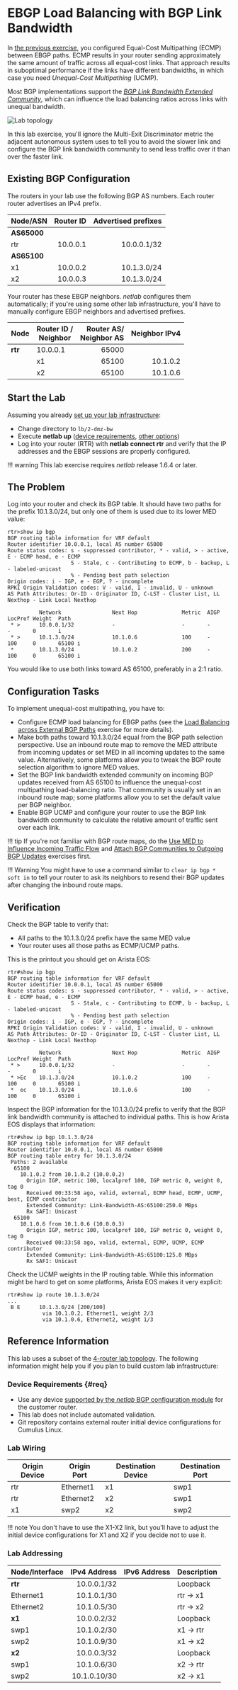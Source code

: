 # EBGP Load Balancing with BGP Link Bandwidth

In [the previous exercise](1-ebgp.md), you configured Equal-Cost Multipathing (ECMP) between EBGP paths. ECMP results in your router sending approximately the same amount of traffic across all equal-cost links. That approach results in suboptimal performance if the links have different bandwidths, in which case you need *Unequal-Cost Multipathing* (UCMP).

Most BGP implementations support the *[BGP Link Bandwidth Extended Community](https://datatracker.ietf.org/doc/html/draft-ietf-idr-link-bandwidth-07)*, which can influence the load balancing ratios across links with unequal bandwidth.

![Lab topology](topology-lb-dmz-bw.png)

In this lab exercise, you'll ignore the Multi-Exit Discriminator metric the adjacent autonomous system uses to tell you to avoid the slower link and configure the BGP link bandwidth community to send less traffic over it than over the faster link.

## Existing BGP Configuration

The routers in your lab use the following BGP AS numbers. Each router router advertises an IPv4 prefix.

| Node/ASN | Router ID | Advertised prefixes |
|----------|----------:|--------------------:|
| **AS65000** ||
| rtr | 10.0.0.1 | 10.0.0.1/32 |
| **AS65100** ||
| x1 | 10.0.0.2 | 10.1.3.0/24 |
| x2 | 10.0.0.3 | 10.1.3.0/24 |

Your router has these EBGP neighbors.  _netlab_ configures them automatically; if you're using some other lab infrastructure, you'll have to manually configure EBGP neighbors and advertised prefixes.

| Node | Router ID /<br />Neighbor | Router AS/<br />Neighbor AS | Neighbor IPv4 |
|------|---------------------------|----------------------------:|--------------:|
| **rtr** | 10.0.0.1 | 65000 |
| | x1 | 65100 | 10.1.0.2 |
| | x2 | 65100 | 10.1.0.6 |

## Start the Lab

Assuming you already [set up your lab infrastructure](../1-setup.md):

* Change directory to `lb/2-dmz-bw`
* Execute **netlab up** ([device requirements](#req), [other options](../external/index.md))
* Log into your router (RTR) with **netlab connect rtr** and verify that the IP addresses and the EBGP sessions are properly configured.

!!! warning
    This lab exercise requires _netlab_ release 1.6.4 or later.

## The Problem

Log into your router and check its BGP table. It should have two paths for the prefix 10.1.3.0/24, but only one of them is used due to its lower MED value:

```
rtr>show ip bgp
BGP routing table information for VRF default
Router identifier 10.0.0.1, local AS number 65000
Route status codes: s - suppressed contributor, * - valid, > - active, E - ECMP head, e - ECMP
                    S - Stale, c - Contributing to ECMP, b - backup, L - labeled-unicast
                    % - Pending best path selection
Origin codes: i - IGP, e - EGP, ? - incomplete
RPKI Origin Validation codes: V - valid, I - invalid, U - unknown
AS Path Attributes: Or-ID - Originator ID, C-LST - Cluster List, LL Nexthop - Link Local Nexthop

          Network                Next Hop              Metric  AIGP       LocPref Weight  Path
 * >      10.0.0.1/32            -                     -       -          -       0       i
 * >      10.1.3.0/24            10.1.0.6              100     -          100     0       65100 i
 *        10.1.3.0/24            10.1.0.2              200     -          100     0       65100 i
```

You would like to use both links toward AS 65100, preferably in a 2:1 ratio.

## Configuration Tasks

To implement unequal-cost multipathing, you have to:

* Configure ECMP load balancing for EBGP paths (see the [Load Balancing across External BGP Paths](1-ebgp.md) exercise for more details).
* Make both paths toward 10.1.3.0/24 equal from the BGP path selection perspective. Use an inbound route map to remove the MED attribute from incoming updates or set MED in all incoming updates to the same value. Alternatively, some platforms allow you to tweak the BGP route selection algorithm to ignore MED values.
* Set the BGP link bandwidth extended community on incoming BGP updates received from AS 65100 to influence the unequal-cost multipathing load-balancing ratio. That community is usually set in an inbound route map; some platforms allow you to set the default value per BGP neighbor.
* Enable BGP UCMP and configure your router to use the BGP link bandwidth community to calculate the relative amount of traffic sent over each link.

!!! tip
    If you're not familiar with BGP route maps, do the [Use MED to Influence Incoming Traffic Flow](../policy/6-med.md) and [Attach BGP Communities to Outgoing BGP Updates](../policy/8-community-attach.md) exercises first.

!!! Warning
    You might have to use a command similar to `clear ip bgp * soft in` to tell your router to ask its neighbors to resend their BGP updates after changing the inbound route maps.

## Verification

Check the BGP table to verify that:

* All paths to the 10.1.3.0/24 prefix have the same MED value
* Your router uses all those paths as ECMP/UCMP paths.

This is the printout you should get on Arista EOS:

```
rtr#show ip bgp
BGP routing table information for VRF default
Router identifier 10.0.0.1, local AS number 65000
Route status codes: s - suppressed contributor, * - valid, > - active, E - ECMP head, e - ECMP
                    S - Stale, c - Contributing to ECMP, b - backup, L - labeled-unicast
                    % - Pending best path selection
Origin codes: i - IGP, e - EGP, ? - incomplete
RPKI Origin Validation codes: V - valid, I - invalid, U - unknown
AS Path Attributes: Or-ID - Originator ID, C-LST - Cluster List, LL Nexthop - Link Local Nexthop

          Network                Next Hop              Metric  AIGP       LocPref Weight  Path
 * >      10.0.0.1/32            -                     -       -          -       0       i
 * >Ec    10.1.3.0/24            10.1.0.2              100     -          100     0       65100 i
 *  ec    10.1.3.0/24            10.1.0.6              100     -          100     0       65100 i
```

Inspect the BGP information for the 10.1.3.0/24 prefix to verify that the BGP link bandwidth community is attached to individual paths. This is how Arista EOS displays that information:

```
rtr#show ip bgp 10.1.3.0/24
BGP routing table information for VRF default
Router identifier 10.0.0.1, local AS number 65000
BGP routing table entry for 10.1.3.0/24
 Paths: 2 available
  65100
    10.1.0.2 from 10.1.0.2 (10.0.0.2)
      Origin IGP, metric 100, localpref 100, IGP metric 0, weight 0, tag 0
      Received 00:33:58 ago, valid, external, ECMP head, ECMP, UCMP, best, ECMP contributor
      Extended Community: Link-Bandwidth-AS:65100:250.0 MBps
      Rx SAFI: Unicast
  65100
    10.1.0.6 from 10.1.0.6 (10.0.0.3)
      Origin IGP, metric 100, localpref 100, IGP metric 0, weight 0, tag 0
      Received 00:33:58 ago, valid, external, ECMP, UCMP, ECMP contributor
      Extended Community: Link-Bandwidth-AS:65100:125.0 MBps
      Rx SAFI: Unicast
```

Check the UCMP weights in the IP routing table. While this information might be hard to get on some platforms, Arista EOS makes it very explicit:

```
rtr#show ip route 10.1.3.0/24
...
 B E      10.1.3.0/24 [200/100]
           via 10.1.0.2, Ethernet1, weight 2/3
           via 10.1.0.6, Ethernet2, weight 1/3
```
## Reference Information

This lab uses a subset of the [4-router lab topology](../external/4-router.md). The following information might help you if you plan to build custom lab infrastructure:

### Device Requirements {#req}

* Use any device [supported by the _netlab_ BGP configuration module](https://netlab.tools/platforms/#platform-routing-support) for the customer router.
* This lab does not include automated validation.
* Git repository contains external router initial device configurations for Cumulus Linux.

### Lab Wiring

| Origin Device | Origin Port | Destination Device | Destination Port |
|---------------|-------------|--------------------|------------------|
| rtr | Ethernet1 | x1 | swp1 |
| rtr | Ethernet2 | x2 | swp1 |
| x1 | swp2 | x2 | swp2 |

!!! note
    You don't have to use the X1-X2 link, but you'll have to adjust the initial device configurations for X1 and X2 if you decide not to use it.

### Lab Addressing

| Node/Interface | IPv4 Address | IPv6 Address | Description |
|----------------|-------------:|-------------:|-------------|
| **rtr** |  10.0.0.1/32 |  | Loopback |
| Ethernet1 | 10.1.0.1/30 |  | rtr -> x1 |
| Ethernet2 | 10.1.0.5/30 |  | rtr -> x2 |
| **x1** |  10.0.0.2/32 |  | Loopback |
| swp1 | 10.1.0.2/30 |  | x1 -> rtr |
| swp2 | 10.1.0.9/30 |  | x1 -> x2 |
| **x2** |  10.0.0.3/32 |  | Loopback |
| swp1 | 10.1.0.6/30 |  | x2 -> rtr |
| swp2 | 10.1.0.10/30 |  | x2 -> x1 |
